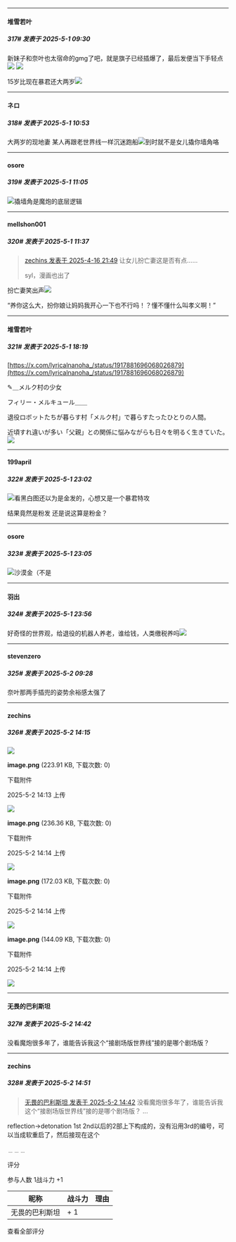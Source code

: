 ﻿
*****

####  堆雪若叶  
##### 317#       发表于 2025-5-1 09:30

新妹子和奈叶也太宿命的gmg了吧，就是旗子已经插爆了，最后发便当下手轻点
<img src="https://p.sda1.dev/23/b91a18751ccb06fa740fd5090076a254/8_jqhreqq3f.jpg" referrerpolicy="no-referrer">
<img src="https://p.sda1.dev/23/f0f6e269a73d338ccada86c0bb847acf/9_jqhreqq3f.jpg" referrerpolicy="no-referrer">

15岁比现在暴君还大两岁<img src="https://static.stage1st.com/image/smiley/face2017/037.png" referrerpolicy="no-referrer">


*****

####  ネロ  
##### 318#       发表于 2025-5-1 10:53

大两岁的现地妻
某人再跟老世界线一样沉迷跑船<img src="https://static.stage1st.com/image/smiley/face2017/037.png" referrerpolicy="no-referrer">到时就不是女儿撬你墙角咯


*****

####  osore  
##### 319#       发表于 2025-5-1 11:05

<img src="https://static.stage1st.com/image/smiley/face2017/037.png" referrerpolicy="no-referrer">撬墙角是魔炮的底层逻辑


*****

####  mellshon001  
##### 320#       发表于 2025-5-1 11:37

<blockquote><a href="httphttps://stage1st.com/2b/forum.php?mod=redirect&amp;goto=findpost&amp;pid=67733093&amp;ptid=2190591" target="_blank">zechins 发表于 2025-4-16 21:49</a>
让女儿扮亡妻这是否有点……

syl，漫画也出了</blockquote>
扮亡妻笑出声<img src="https://static.stage1st.com/image/smiley/face2017/067.png" referrerpolicy="no-referrer">

“养你这么大，扮你娘让妈妈我开心一下也不行吗！？懂不懂什么叫孝义啊！”


*****

####  堆雪若叶  
##### 321#       发表于 2025-5-1 18:19

[https://x.com/lyricalnanoha_/status/1917881696068026879](https://x.com/lyricalnanoha_/status/1917881696068026879)

✎︎＿メルク村の少女

フィリー・メルキュール＿＿

退役ロボットたちが暮らす村「メルク村」で暮らすたったひとりの人間。

近頃すれ違いが多い「父親」との関係に悩みながらも日々を明るく生きていた。
<img src="https://p.sda1.dev/23/fcb382391fbb3d806d99ccf7e3630062/10_jqhreqq3f.jpg" referrerpolicy="no-referrer">


*****

####  199april  
##### 322#       发表于 2025-5-1 23:02

<img src="https://static.stage1st.com/image/smiley/face2017/067.png" referrerpolicy="no-referrer">看黑白图还以为是金发的，心想又是一个暴君特攻

结果竟然是粉发 还是说这算是粉金？


*****

####  osore  
##### 323#       发表于 2025-5-1 23:05

<img src="https://static.stage1st.com/image/smiley/face2017/067.png" referrerpolicy="no-referrer">沙漠金（不是


*****

####  羽出  
##### 324#       发表于 2025-5-1 23:56

好奇怪的世界观，给退役的机器人养老，谁给钱，人类缴税养吗<img src="https://static.stage1st.com/image/smiley/face2017/066.png" referrerpolicy="no-referrer">


*****

####  stevenzero  
##### 325#       发表于 2025-5-2 09:28

奈叶那两手插兜的姿势余裕感太强了


*****

####  zechins  
##### 326#       发表于 2025-5-2 14:15

<img src="https://img.stage1st.com/forum/202505/02/141339veevknex8qkt6emq.png" referrerpolicy="no-referrer">

<strong>image.png</strong> (223.91 KB, 下载次数: 0)

下载附件

2025-5-2 14:13 上传

<img src="https://img.stage1st.com/forum/202505/02/141415a7lqqjg8evve27lw.png" referrerpolicy="no-referrer">

<strong>image.png</strong> (236.36 KB, 下载次数: 0)

下载附件

2025-5-2 14:14 上传

<img src="https://img.stage1st.com/forum/202505/02/141447ywxj3ec32k7ex2bh.png" referrerpolicy="no-referrer">

<strong>image.png</strong> (172.03 KB, 下载次数: 0)

下载附件

2025-5-2 14:14 上传

<img src="https://img.stage1st.com/forum/202505/02/141455p7ruw5nxc8cjrxcx.png" referrerpolicy="no-referrer">

<strong>image.png</strong> (144.09 KB, 下载次数: 0)

下载附件

2025-5-2 14:14 上传

<img src="https://static.stage1st.com/image/smiley/face2017/067.png" referrerpolicy="no-referrer">


*****

####  无畏的巴利斯坦  
##### 327#       发表于 2025-5-2 14:42

没看魔炮很多年了，谁能告诉我这个“接剧场版世界线”接的是哪个剧场版？


*****

####  zechins  
##### 328#       发表于 2025-5-2 14:51

<blockquote><a href="httphttps://stage1st.com/2b/forum.php?mod=redirect&amp;goto=findpost&amp;pid=67774413&amp;ptid=2190591" target="_blank">无畏的巴利斯坦 发表于 2025-5-2 14:42</a>
没看魔炮很多年了，谁能告诉我这个“接剧场版世界线”接的是哪个剧场版？ ...</blockquote>
reflection-&gt;detonation
1st 2nd以后的2部上下构成的，没有沿用3rd的编号，可以当成软重启了，然后接现在这个

﹍﹍﹍

评分

 参与人数 1战斗力 +1

|昵称|战斗力|理由|
|----|---|---|
| 无畏的巴利斯坦| + 1||

查看全部评分

